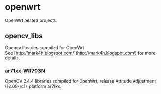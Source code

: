 # openwrt #
OpenWrt related projects.

## opencv_libs ##
Opencv libraries compiled for OpenWrt  
See [http://mark4h.blogspot.com/](http://mark4h.blogspot.com/) for more details.

### ar71xx-WR703N ###
OpenCV 2.4.4 libraries compiled for OpenWrt, release Attitude Adjustment (12.09-rc1), platform ar71xx.